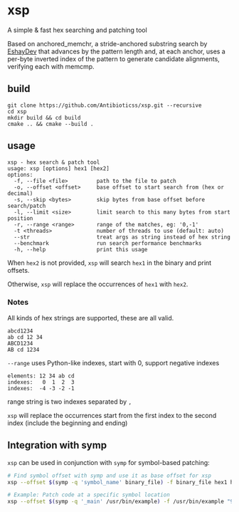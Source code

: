 # xsp

A simple & fast hex searching and patching tool

Based on anchored_memchr, a stride-anchored substring search by [EshayDev](https://github.com/EshayDev) that advances by the pattern length and, at each anchor, uses a per-byte inverted index of the pattern to generate candidate alignments, verifying each with memcmp. 

## build

```shell
git clone https://github.com/Antibioticss/xsp.git --recursive
cd xsp
mkdir build && cd build
cmake .. && cmake --build .
```

## usage

```
xsp - hex search & patch tool
usage: xsp [options] hex1 [hex2]
options:
  -f, --file <file>         path to the file to patch
  -o, --offset <offset>     base offset to start search from (hex or decimal)
  -s, --skip <bytes>        skip bytes from base offset before search/patch
  -l, --limit <size>        limit search to this many bytes from start position
  -r, --range <range>       range of the matches, eg: '0,-1'
  -t <threads>              number of threads to use (default: auto)
  --str                     treat args as string instead of hex string
  --benchmark               run search performance benchmarks
  -h, --help                print this usage
```

When `hex2` is not provided, `xsp` will search `hex1` in the binary and print offsets.

Otherwise, `xsp` will replace the occurrences of `hex1` with `hex2`.

### Notes

All kinds of hex strings are supported, these are all valid.

```
abcd1234
ab cd 12 34
ABCD1234
AB cd 1234
```

`--range` uses Python-like indexes, start with 0, support negative indexes

```
elements: 12 34 ab cd
indexes:   0  1  2  3
indexes:  -4 -3 -2 -1
```

range string is two indexes separated by `,`

`xsp` will replace the occurrences start from the first index to the second index (include the beginning and ending)

## Integration with symp

`xsp` can be used in conjunction with `symp` for symbol-based patching:

```bash
# Find symbol offset with symp and use it as base offset for xsp
xsp --offset $(symp -q 'symbol_name' binary_file) -f binary_file hex1 hex2

# Example: Patch code at a specific symbol location
xsp --offset $(symp -q '_main' /usr/bin/example) -f /usr/bin/example "90 90 90 90" "CC CC CC CC"
```
